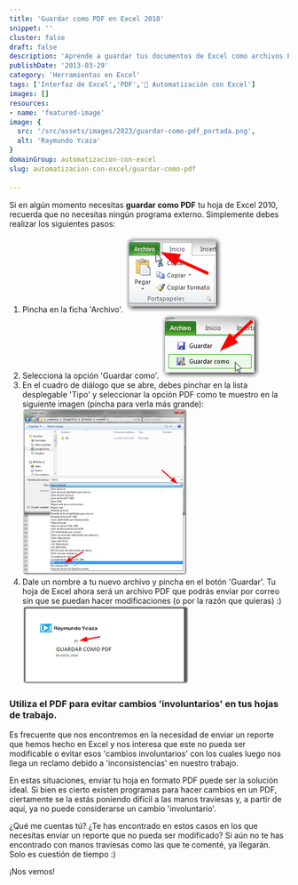 ```yaml
---
title: 'Guardar como PDF en Excel 2010'
snippet: ''
cluster: false
draft: false 
description: 'Aprende a guardar tus documentos de Excel como archivos PDF de forma sencilla en Excel 2010.'
publishDate: '2013-03-29'
category: 'Herramientas en Excel'
tags: ['Interfaz de Excel','PDF','🤖 Automatización con Excel']
images: []
resources: 
- name: 'featured-image'
image: {
  src: '/src/assets/images/2023/guardar-como-pdf_portada.png',
  alt: 'Raymundo Ycaza'
}
domainGroup: automatizacion-con-excel
slug: automatizacion-con-excel/guardar-como-pdf

---
```


Si en algún momento necesitas **guardar como PDF** tu hoja de Excel 2010, recuerda que no necesitas ningún programa externo. Simplemente debes realizar los siguientes pasos:

1. Pincha en la ficha 'Archivo'. [![Guardar como PDF](images/guardar-como-pdf-000420.png)](http://raymundoycaza.com/wp-content/uploads/guardar-como-pdf-000420.png) 
2. Selecciona la opción 'Guardar como'. [![Guardar como PDF](images/guardar-como-pdf-000421.png)](http://raymundoycaza.com/wp-content/uploads/guardar-como-pdf-000421.png) 
3. En el cuadro de diálogo que se abre, debes pinchar en la lista desplegable 'Tipo' y seleccionar la opción PDF como te muestro en la siguiente imagen (pincha para verla más grande): [![Guardar como PDF](images/guardar-como-pdf-000422-297x300.png)](http://raymundoycaza.com/wp-content/uploads/guardar-como-pdf-000422.png) 
4. Dale un nombre a tu nuevo archivo y pincha en el botón 'Guardar'. Tu hoja de Excel ahora será un archivo PDF que podrás enviar por correo sin que se puedan hacer modificaciones (o por la razón que quieras) :) [![Guardar como PDF](images/guardar-como-pdf-000423-300x142.png)](http://raymundoycaza.com/wp-content/uploads/guardar-como-pdf-000423.png) 

### Utiliza el PDF para evitar cambios 'involuntarios' en tus hojas de trabajo.

Es frecuente que nos encontremos en la necesidad de enviar un reporte que hemos hecho en Excel y nos interesa que este no pueda ser modificable o evitar esos 'cambios involuntarios' con los cuales luego nos llega un reclamo debido a 'inconsistencias' en nuestro trabajo.

En estas situaciones, enviar tu hoja en formato PDF puede ser la solución ideal. Si bien es cierto existen programas para hacer cambios en un PDF, ciertamente se la estás poniendo difícil a las manos traviesas y, a partir de aquí, ya no puede considerarse un cambio 'involuntario'.

¿Qué me cuentas tú? ¿Te has encontrado en estos casos en los que necesitas enviar un reporte que no pueda ser modificado? Si aún no te has encontrado con manos traviesas como las que te comenté, ya llegarán. Solo es cuestión de tiempo :)

¡Nos vemos!
